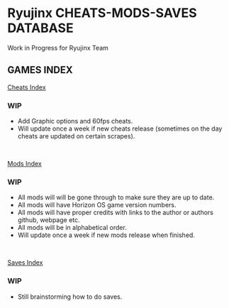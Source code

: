 # Ryujinx CHEATS-MODS-SAVES DATABASE 

Work in Progress for Ryujinx Team


## GAMES INDEX

[Cheats Index](Cheats.md)
### WIP
- Add Graphic options and 60fps cheats.
- Will update once a week if new cheats release (sometimes on the day cheats are updated on certain scrapes).
</br>

[Mods Index](Mods.md)
### WIP
- All mods will will be gone through to make sure they are up to date.
- All mods will have Horizon OS game version numbers.
- All mods will have proper credits with links to the author or authors github, webpage etc.
- All mods will be in alphabetical order.
- Will update once a week if new mods release when finished.
</br>

[Saves Index](Saves.md)
### WIP
- Still brainstorming how to do saves.
